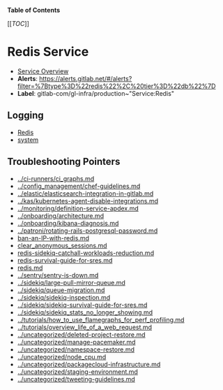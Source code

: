 <!-- MARKER: do not edit this section directly. Edit services/service-catalog.yml then run scripts/generate-docs -->

**Table of Contents**

[[_TOC_]]

#  Redis Service
* [Service Overview](https://dashboards.gitlab.net/d/redis-main/redis-overview)
* **Alerts**: https://alerts.gitlab.net/#/alerts?filter=%7Btype%3D%22redis%22%2C%20tier%3D%22db%22%7D
* **Label**: gitlab-com/gl-infra/production~"Service:Redis"

## Logging

* [Redis](https://log.gprd.gitlab.net/goto/27a6bf4e347ef9da754f06eb0a54aedc)
* [system](https://log.gprd.gitlab.net/goto/e107ce00a9adede2e130d0c8ec1a2ac7)

## Troubleshooting Pointers

* [../ci-runners/ci_graphs.md](../ci-runners/ci_graphs.md)
* [../config_management/chef-guidelines.md](../config_management/chef-guidelines.md)
* [../elastic/elasticsearch-integration-in-gitlab.md](../elastic/elasticsearch-integration-in-gitlab.md)
* [../kas/kubernetes-agent-disable-integrations.md](../kas/kubernetes-agent-disable-integrations.md)
* [../monitoring/definition-service-apdex.md](../monitoring/definition-service-apdex.md)
* [../onboarding/architecture.md](../onboarding/architecture.md)
* [../onboarding/kibana-diagnosis.md](../onboarding/kibana-diagnosis.md)
* [../patroni/rotating-rails-postgresql-password.md](../patroni/rotating-rails-postgresql-password.md)
* [ban-an-IP-with-redis.md](ban-an-IP-with-redis.md)
* [clear_anonymous_sessions.md](clear_anonymous_sessions.md)
* [redis-sidekiq-catchall-workloads-reduction.md](redis-sidekiq-catchall-workloads-reduction.md)
* [redis-survival-guide-for-sres.md](redis-survival-guide-for-sres.md)
* [redis.md](redis.md)
* [../sentry/sentry-is-down.md](../sentry/sentry-is-down.md)
* [../sidekiq/large-pull-mirror-queue.md](../sidekiq/large-pull-mirror-queue.md)
* [../sidekiq/queue-migration.md](../sidekiq/queue-migration.md)
* [../sidekiq/sidekiq-inspection.md](../sidekiq/sidekiq-inspection.md)
* [../sidekiq/sidekiq-survival-guide-for-sres.md](../sidekiq/sidekiq-survival-guide-for-sres.md)
* [../sidekiq/sidekiq_stats_no_longer_showing.md](../sidekiq/sidekiq_stats_no_longer_showing.md)
* [../tutorials/how_to_use_flamegraphs_for_perf_profiling.md](../tutorials/how_to_use_flamegraphs_for_perf_profiling.md)
* [../tutorials/overview_life_of_a_web_request.md](../tutorials/overview_life_of_a_web_request.md)
* [../uncategorized/deleted-project-restore.md](../uncategorized/deleted-project-restore.md)
* [../uncategorized/manage-pacemaker.md](../uncategorized/manage-pacemaker.md)
* [../uncategorized/namespace-restore.md](../uncategorized/namespace-restore.md)
* [../uncategorized/node_cpu.md](../uncategorized/node_cpu.md)
* [../uncategorized/packagecloud-infrastructure.md](../uncategorized/packagecloud-infrastructure.md)
* [../uncategorized/staging-environment.md](../uncategorized/staging-environment.md)
* [../uncategorized/tweeting-guidelines.md](../uncategorized/tweeting-guidelines.md)
<!-- END_MARKER -->


<!-- ## Summary -->

<!-- ## Architecture -->

<!-- ## Performance -->

<!-- ## Scalability -->

<!-- ## Availability -->

<!-- ## Durability -->

<!-- ## Security/Compliance -->

<!-- ## Monitoring/Alerting -->

<!-- ## Links to further Documentation -->
